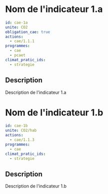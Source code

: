 # Nom de l'indicateur 1.a

```yaml
id: cae-1a
unite: CO2
obligation_cae: true
actions:
  - cae/1.1.1
programmes:
  - cae
  - pcaet
climat_pratic_ids:
  - strategie
```
## Description
Description de l'indicateur 1.a



# Nom de l'indicateur 1.b

```yaml
id: cae-1b
unite: CO2/hab
actions:
  - cae/1.1.3
programmes:
  - cae
climat_pratic_ids:
  - strategie
```
## Description
Description de l'indicateur 1.b

